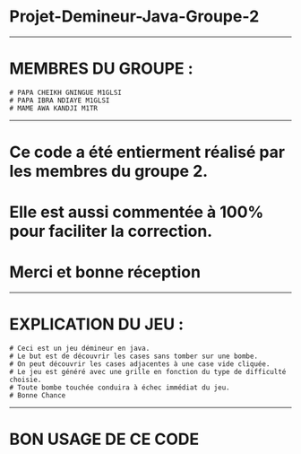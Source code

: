 # Projet-Demineur-Java-Groupe-2

---------------------------------------------------------------------------------------------------------------------

# MEMBRES DU GROUPE :
    # PAPA CHEIKH GNINGUE M1GLSI
    # PAPA IBRA NDIAYE M1GLSI
    # MAME AWA KANDJI M1TR

---------------------------------------------------------------------------------------------------------------------

# Ce code a été entierment réalisé par les membres du groupe 2.
# Elle est aussi commentée à 100% pour faciliter la correction.
# Merci et bonne réception

---------------------------------------------------------------------------------------------------------------------

# EXPLICATION DU JEU :

    # Ceci est un jeu démineur en java.
    # Le but est de découvrir les cases sans tomber sur une bombe.
    # On peut découvrir les cases adjacentes à une case vide cliquée.
    # Le jeu est généré avec une grille en fonction du type de difficulté choisie.
    # Toute bombe touchée conduira à échec immédiat du jeu.
    # Bonne Chance

---------------------------------------------------------------------------------------------------------------------

# BON USAGE DE CE CODE
